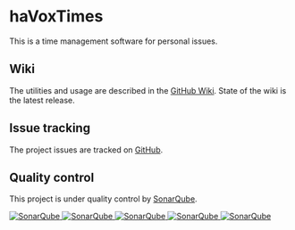 # haVoxTimes
This is a time management software for personal issues.

## Wiki
The utilities and usage are described in the [GitHub Wiki](https://github.com/Gentleman1983/haVoxTimes/wiki). State of the wiki is the latest release.

## Issue tracking
The project issues are tracked on [GitHub](https://github.com/Gentleman1983/haVoxTimes/issues).

## Quality control
This project is under quality control by [SonarQube](https://www.sonarqube.org).

[![SonarQube](https://sonarcloud.io/api/project_badges/measure?project=net.havox.times%3AhaVoxTimes&metric=alert_status "The current SonarQube analysis status")
![SonarQube](https://sonarcloud.io/api/project_badges/measure?project=net.havox.times%3AhaVoxTimes&metric=coverage "The current coverage")
![SonarQube](https://sonarcloud.io/api/project_badges/measure?project=net.havox.times%3AhaVoxTimes&metric=bugs "The current number of SonarQube bugs")
![SonarQube](https://sonarcloud.io/api/project_badges/measure?project=net.havox.times%3AhaVoxTimes&metric=vulnerabilities "The current number of SonarQube vulnerabilities")
![SonarQube](https://sonarcloud.io/api/project_badges/measure?project=net.havox.times%3AhaVoxTimes&metric=code_smells "The current number of SonarQube code smells")](https://sonarcloud.io/dashboard?id=net.havox.times%3AhaVoxTimes)
